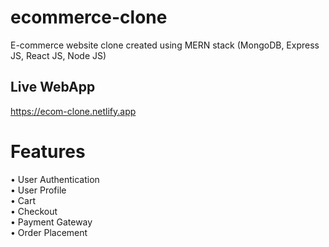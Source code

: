 # ecommerce-clone
E-commerce website clone created using MERN stack (MongoDB, Express JS, React JS, Node JS)

## Live WebApp
https://ecom-clone.netlify.app

# Features
  • User Authentication <br />
  • User Profile <br />
  • Cart <br />
  • Checkout <br />
  • Payment Gateway <br />
  • Order Placement <br />
